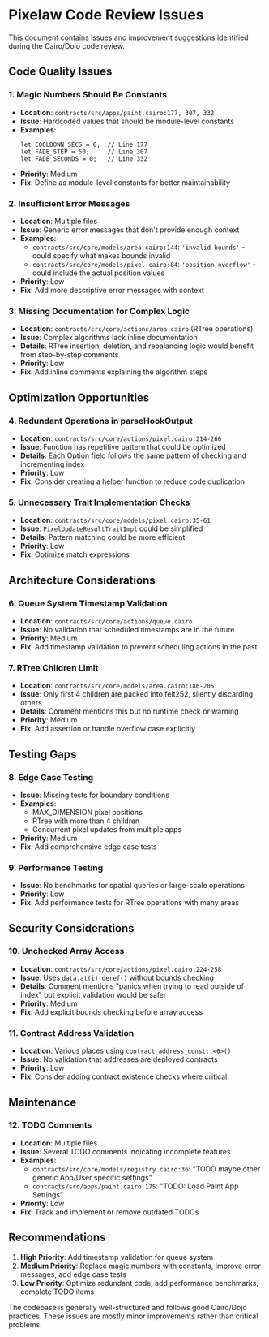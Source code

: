 # Pixelaw Code Review Issues

This document contains issues and improvement suggestions identified during the Cairo/Dojo code review.

## Code Quality Issues

### 1. Magic Numbers Should Be Constants
- **Location**: `contracts/src/apps/paint.cairo:177, 307, 332`
- **Issue**: Hardcoded values that should be module-level constants
- **Examples**:
  ```cairo
  let COOLDOWN_SECS = 0;  // Line 177
  let FADE_STEP = 50;     // Line 307
  let FADE_SECONDS = 0;   // Line 332
  ```
- **Priority**: Medium
- **Fix**: Define as module-level constants for better maintainability

### 2. Insufficient Error Messages
- **Location**: Multiple files
- **Issue**: Generic error messages that don't provide enough context
- **Examples**:
  - `contracts/src/core/models/area.cairo:144`: `'invalid bounds'` - could specify what makes bounds invalid
  - `contracts/src/core/models/pixel.cairo:84`: `'position overflow'` - could include the actual position values
- **Priority**: Low
- **Fix**: Add more descriptive error messages with context

### 3. Missing Documentation for Complex Logic
- **Location**: `contracts/src/core/actions/area.cairo` (RTree operations)
- **Issue**: Complex algorithms lack inline documentation
- **Details**: RTree insertion, deletion, and rebalancing logic would benefit from step-by-step comments
- **Priority**: Low
- **Fix**: Add inline comments explaining the algorithm steps

## Optimization Opportunities

### 4. Redundant Operations in parseHookOutput
- **Location**: `contracts/src/core/actions/pixel.cairo:214-266`
- **Issue**: Function has repetitive pattern that could be optimized
- **Details**: Each Option field follows the same pattern of checking and incrementing index
- **Priority**: Low
- **Fix**: Consider creating a helper function to reduce code duplication

### 5. Unnecessary Trait Implementation Checks
- **Location**: `contracts/src/core/models/pixel.cairo:35-61`
- **Issue**: `PixelUpdateResultTraitImpl` could be simplified
- **Details**: Pattern matching could be more efficient
- **Priority**: Low
- **Fix**: Optimize match expressions

## Architecture Considerations

### 6. Queue System Timestamp Validation
- **Location**: `contracts/src/core/actions/queue.cairo`
- **Issue**: No validation that scheduled timestamps are in the future
- **Priority**: Medium
- **Fix**: Add timestamp validation to prevent scheduling actions in the past

### 7. RTree Children Limit
- **Location**: `contracts/src/core/models/area.cairo:186-205`
- **Issue**: Only first 4 children are packed into felt252, silently discarding others
- **Details**: Comment mentions this but no runtime check or warning
- **Priority**: Medium
- **Fix**: Add assertion or handle overflow case explicitly

## Testing Gaps

### 8. Edge Case Testing
- **Issue**: Missing tests for boundary conditions
- **Examples**:
  - MAX_DIMENSION pixel positions
  - RTree with more than 4 children
  - Concurrent pixel updates from multiple apps
- **Priority**: Medium
- **Fix**: Add comprehensive edge case tests

### 9. Performance Testing
- **Issue**: No benchmarks for spatial queries or large-scale operations
- **Priority**: Low
- **Fix**: Add performance tests for RTree operations with many areas

## Security Considerations

### 10. Unchecked Array Access
- **Location**: `contracts/src/core/actions/pixel.cairo:224-258`
- **Issue**: Uses `data.at(i).deref()` without bounds checking
- **Details**: Comment mentions "panics when trying to read outside of index" but explicit validation would be safer
- **Priority**: Medium
- **Fix**: Add explicit bounds checking before array access

### 11. Contract Address Validation
- **Location**: Various places using `contract_address_const::<0>()`
- **Issue**: No validation that addresses are deployed contracts
- **Priority**: Low
- **Fix**: Consider adding contract existence checks where critical

## Maintenance

### 12. TODO Comments
- **Location**: Multiple files
- **Issue**: Several TODO comments indicating incomplete features
- **Examples**:
  - `contracts/src/core/models/registry.cairo:36`: "TODO maybe other generic App/User specific settings"
  - `contracts/src/apps/paint.cairo:175`: "TODO: Load Paint App Settings"
- **Priority**: Low
- **Fix**: Track and implement or remove outdated TODOs

## Recommendations

1. **High Priority**: Add timestamp validation for queue system
2. **Medium Priority**: Replace magic numbers with constants, improve error messages, add edge case tests
3. **Low Priority**: Optimize redundant code, add performance benchmarks, complete TODO items

The codebase is generally well-structured and follows good Cairo/Dojo practices. These issues are mostly minor improvements rather than critical problems.